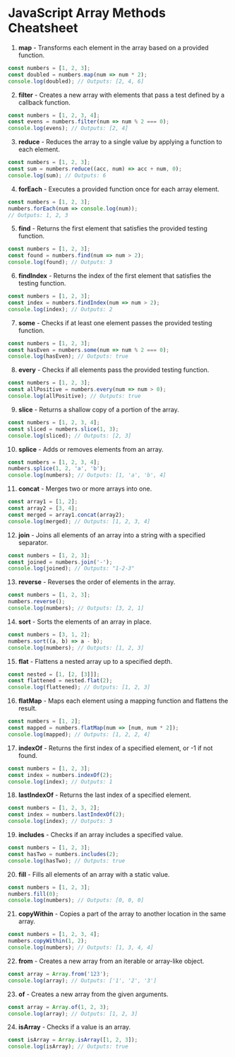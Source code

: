 
# **JavaScript Array Methods Cheatsheet**

1. **map** - Transforms each element in the array based on a provided function.
```javascript
const numbers = [1, 2, 3];
const doubled = numbers.map(num => num * 2);
console.log(doubled); // Outputs: [2, 4, 6]
```

2. **filter** - Creates a new array with elements that pass a test defined by a callback function.
```javascript
const numbers = [1, 2, 3, 4];
const evens = numbers.filter(num => num % 2 === 0);
console.log(evens); // Outputs: [2, 4]
```

3. **reduce** - Reduces the array to a single value by applying a function to each element.
```javascript
const numbers = [1, 2, 3];
const sum = numbers.reduce((acc, num) => acc + num, 0);
console.log(sum); // Outputs: 6
```

4. **forEach** - Executes a provided function once for each array element.
```javascript
const numbers = [1, 2, 3];
numbers.forEach(num => console.log(num));
// Outputs: 1, 2, 3
```

5. **find** - Returns the first element that satisfies the provided testing function.
```javascript
const numbers = [1, 2, 3];
const found = numbers.find(num => num > 2);
console.log(found); // Outputs: 3
```

6. **findIndex** - Returns the index of the first element that satisfies the testing function.
```javascript
const numbers = [1, 2, 3];
const index = numbers.findIndex(num => num > 2);
console.log(index); // Outputs: 2
```

7. **some** - Checks if at least one element passes the provided testing function.
```javascript
const numbers = [1, 2, 3];
const hasEven = numbers.some(num => num % 2 === 0);
console.log(hasEven); // Outputs: true
```

8. **every** - Checks if all elements pass the provided testing function.
```javascript
const numbers = [1, 2, 3];
const allPositive = numbers.every(num => num > 0);
console.log(allPositive); // Outputs: true
```

9. **slice** - Returns a shallow copy of a portion of the array.
```javascript
const numbers = [1, 2, 3, 4];
const sliced = numbers.slice(1, 3);
console.log(sliced); // Outputs: [2, 3]
```

10. **splice** - Adds or removes elements from an array.
```javascript
const numbers = [1, 2, 3, 4];
numbers.splice(1, 2, 'a', 'b');
console.log(numbers); // Outputs: [1, 'a', 'b', 4]
```

11. **concat** - Merges two or more arrays into one.
```javascript
const array1 = [1, 2];
const array2 = [3, 4];
const merged = array1.concat(array2);
console.log(merged); // Outputs: [1, 2, 3, 4]
```

12. **join** - Joins all elements of an array into a string with a specified separator.
```javascript
const numbers = [1, 2, 3];
const joined = numbers.join('-');
console.log(joined); // Outputs: "1-2-3"
```

13. **reverse** - Reverses the order of elements in the array.
```javascript
const numbers = [1, 2, 3];
numbers.reverse();
console.log(numbers); // Outputs: [3, 2, 1]
```

14. **sort** - Sorts the elements of an array in place.
```javascript
const numbers = [3, 1, 2];
numbers.sort((a, b) => a - b);
console.log(numbers); // Outputs: [1, 2, 3]
```

15. **flat** - Flattens a nested array up to a specified depth.
```javascript
const nested = [1, [2, [3]]];
const flattened = nested.flat(2);
console.log(flattened); // Outputs: [1, 2, 3]
```

16. **flatMap** - Maps each element using a mapping function and flattens the result.
```javascript
const numbers = [1, 2];
const mapped = numbers.flatMap(num => [num, num * 2]);
console.log(mapped); // Outputs: [1, 2, 2, 4]
```

17. **indexOf** - Returns the first index of a specified element, or -1 if not found.
```javascript
const numbers = [1, 2, 3];
const index = numbers.indexOf(2);
console.log(index); // Outputs: 1
```

18. **lastIndexOf** - Returns the last index of a specified element.
```javascript
const numbers = [1, 2, 3, 2];
const index = numbers.lastIndexOf(2);
console.log(index); // Outputs: 3
```

19. **includes** - Checks if an array includes a specified value.
```javascript
const numbers = [1, 2, 3];
const hasTwo = numbers.includes(2);
console.log(hasTwo); // Outputs: true
```

20. **fill** - Fills all elements of an array with a static value.
```javascript
const numbers = [1, 2, 3];
numbers.fill(0);
console.log(numbers); // Outputs: [0, 0, 0]
```

21. **copyWithin** - Copies a part of the array to another location in the same array.
```javascript
const numbers = [1, 2, 3, 4];
numbers.copyWithin(1, 2);
console.log(numbers); // Outputs: [1, 3, 4, 4]
```

22. **from** - Creates a new array from an iterable or array-like object.
```javascript
const array = Array.from('123');
console.log(array); // Outputs: ['1', '2', '3']
```

23. **of** - Creates a new array from the given arguments.
```javascript
const array = Array.of(1, 2, 3);
console.log(array); // Outputs: [1, 2, 3]
```

24. **isArray** - Checks if a value is an array.
```javascript
const isArray = Array.isArray([1, 2, 3]);
console.log(isArray); // Outputs: true
```
